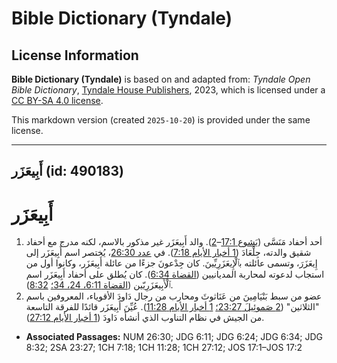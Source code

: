 # Bible Dictionary (Tyndale)

## License Information

**Bible Dictionary (Tyndale)** is based on and adapted from: _Tyndale Open Bible Dictionary_, [Tyndale House Publishers](https://tyndaleopenresources.com/), 2023, which is licensed under a [CC BY-SA 4.0 license](https://creativecommons.org/licenses/by-sa/4.0/legalcode.en).

This markdown version (created `2025-10-20`) is provided under the same license.



--------------------------------

## أَبِيعَزَر (id: 490183)

أَبِيعَزَر
==========

1. أحد أحفاد مَنَسَّى ([يَشوع 17:1](https://ref.ly/Josh17:1-Josh17:2)–[2](https://ref.ly/Josh17:1-Josh17:2)). والد أَبِيعَزَر غير مذكور بالاسم، لكنه مدرج مع أحفاد شقيق والدته، جِلْعَادَ ([1 أخبار الأيام 7:18](https://ref.ly/1Chr7:18)). في [عدد 26:30](https://ref.ly/Num26:30)، يُختصر اسم أَبِيعَزَر إلى إِيعَزَرَ، وتسمى عائلته بٱلْإِيعَزَرِيِّينَ. كان جِدْعونَ جزءًا من عائلة أَبِيعَزَر، وكانوا أول من استجاب لدعوته لمحاربة المديانيين ([القضاة 6:34](https://ref.ly/Judg6:34)). كان يُطلق على أحفاد أَبِيعَزَر اسم ٱلْأَبِيعَزَرِيّين ([القضاة 6:11، 24، 34؛](https://ref.ly/Judg6:11,Judg6:24,Judg6:34) [8:32](https://ref.ly/Judg8:32)).
2. عضو من سبط بَنْيَامِينَ من عَنَاثوثَ ومحارب من رجال دَاودَ الأقوياء، المعروفين باسم "الثلاثين" ([2 صَموئِيلَ 23:27؛](https://ref.ly/2Sam23:27) [1 أخبار الأيام 11:28](https://ref.ly/1Chr11:28)). عُيِّنَ أَبِيعَزَر قائدًا للفرقة التاسعة من الجيش في نظام التناوب الذي أنشأه دَاودَ ([1 أخبار الأيام 27:12](https://ref.ly/1Chr27:12)).

* **Associated Passages:** NUM 26:30; JDG 6:11; JDG 6:24; JDG 6:34; JDG 8:32; 2SA 23:27; 1CH 7:18; 1CH 11:28; 1CH 27:12; JOS 17:1–JOS 17:2

